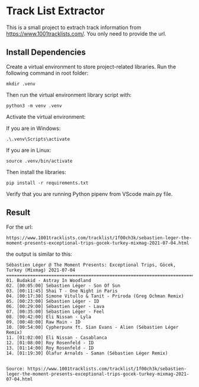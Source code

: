 # Track List Extractor

This is a small project to extrach track information from https://www.1001tracklists.com/. You only need to provide the url.

## Install Dependencies

Create a virtual environment to store project-related libraries. Run the following command in root folder:

    mkdir .venv

Then run the virtual environment library script with:

    python3 -m venv .venv

Activate the virtual environment:

If you are in Windows:

    .\.venv\Scripts\activate

If you are in Linux:

    source .venv/bin/activate

Then install the libraries:

    pip install -r requirements.txt

Verify that you are running Python pipenv from VScode main.py file.

## Result

For the url:

```
https://www.1001tracklists.com/tracklist/1f00ch3k/sebastien-leger-the-moment-presents-exceptional-trips-gocek-turkey-mixmag-2021-07-04.html
```

the output is similar to this:

```
Sébastien Léger @ The Moment Presents: Exceptional Trips, Göcek, Turkey (Mixmag) 2021-07-04
===========================================================================================
01. Budakid - Astray In Woodland
02. [00:05:00] Sébastien Léger - Son Of Sun
03. [00:11:45] Shai T - One Night in Paris
04. [00:17:30] Simone Vitullo & Tanit - Priroda (Greg Ochman Remix)
05. [00:23:00] Sébastien Léger - ID
06. [00:29:00] Sébastien Léger - Lava
07. [00:35:00] Sébastien Léger - Feel
08. [00:42:00] Eli Nissan - Lyla
09. [00:48:00] Raw Main - ID
10. [00:54:00] Cypherpunx ft. Sian Evans - Alien (Sébastien Léger Remix)
11. [01:02:00] Eli Nissan - Casablanca
12. [01:08:00] Roy Rosenfeld - ID
13. [01:14:00] Roy Rosenfeld - ID
14. [01:19:30] Ólafur Arnalds - Saman (Sébastien Léger Remix)


Source: https://www.1001tracklists.com/tracklist/1f00ch3k/sebastien-leger-the-moment-presents-exceptional-trips-gocek-turkey-mixmag-2021-07-04.html
```